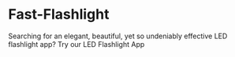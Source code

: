 # Fast-Flashlight
Searching for an elegant, beautiful, yet so undeniably effective LED flashlight app? Try our LED Flashlight App
